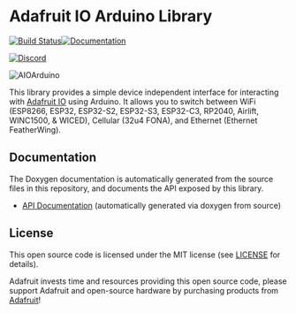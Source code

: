 # Adafruit IO Arduino Library

[![Build Status](https://github.com/adafruit/Adafruit_IO_Arduino/workflows/Arduino%20Library%20CI/badge.svg)](https://github.com/adafruit/Adafruit_IO_Arduino/actions)[![Documentation](https://github.com/adafruit/ci-arduino/blob/master/assets/doxygen_badge.svg)](http://adafruit.github.io/Adafruit_IO_Arduino/html/index.html)

[![Discord](https://img.shields.io/discord/327254708534116352.svg)](https://adafru.it/discord)

![AIOArduino](https://cdn-learn.adafruit.com/assets/assets/000/057/496/original/adafruit_io_AIOA.png?1531335660)

This library provides a simple device independent interface for interacting with [Adafruit IO](https://io.adafruit.com) using Arduino. It allows you to switch between WiFi (ESP8266, ESP32, ESP32-S2, ESP32-S3, ESP32-C3, RP2040, Airlift, WINC1500, & WICED), Cellular (32u4 FONA), and Ethernet (Ethernet FeatherWing).

## Documentation

The Doxygen documentation is automatically generated from the source files
in this repository, and documents the API exposed by this library.

- [API Documentation](https://adafruit.github.io/Adafruit_IO_Arduino/) (automatically generated via doxygen from source)

## License

This open source code is licensed under the MIT license (see [LICENSE](LICENSE)
for details).

Adafruit invests time and resources providing this open source code, please
support Adafruit and open-source hardware by purchasing products from
[Adafruit](https://www.adafruit.com)!
